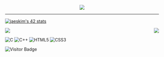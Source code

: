<p align="center">
 <img src="https://readme-typing-svg.herokuapp.com?size=30&height=40&lines=Hello+I'm+Fran%C3%A7ois...;Nice+to+meet+you+!)](https://git.io/typing-svg)">
</p>

-----------

[![jaeskim's 42 stats](https://badge42.herokuapp.com/api/stats/frfrance)](https://github.com/JaeSeoKim/badge42)     

<img src="https://github-readme-stats.vercel.app/api/top-langs/?username=kazuumaVII&layout=compact&hide=javascript,css,scss,php,twig,html&theme=gruvbox"/>


<a href="https://github.com/anuraghazra/convoychat">
  <img align="right" src="https://github-readme-stats.vercel.app/api/top-langs/?username=kazuumaVII&layout=compact&hide=javascript,css,scss,php,twig,html&theme=gruvbox" />
</a>


![C](https://img.shields.io/badge/c-%2300599C.svg?style=for-the-badge&logo=c&logoColor=white)  ![C++](https://img.shields.io/badge/c++-%2300599C.svg?style=for-the-badge&logo=c%2B%2B&logoColor=white) ![HTML5](https://img.shields.io/badge/html5-%23E34F26.svg?style=for-the-badge&logo=html5&logoColor=white) ![CSS3](https://img.shields.io/badge/css3-%231572B6.svg?style=for-the-badge&logo=css3&logoColor=white)

![Visitor Badge](https://visitor-badge.laobi.icu/badge?page_id=kazuumaVII.kazuumaVII)
